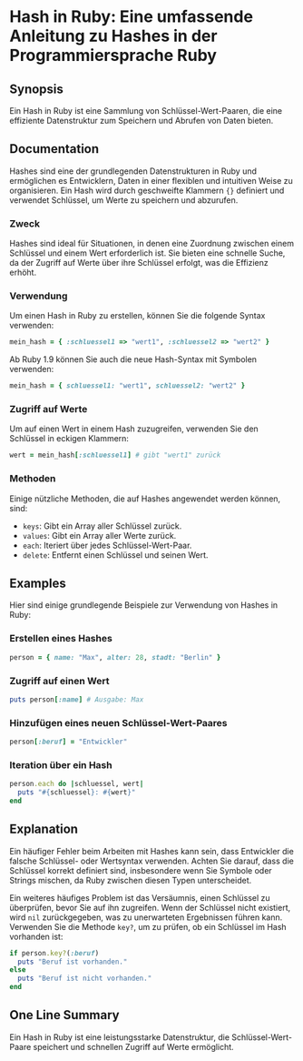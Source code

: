 <!--
Meta Description: # Hash in Ruby: Eine umfassende Anleitung zu Hashes in der Programmiersprache Ruby ## Synopsis Ein Hash in Ruby ist eine Sammlung von Schlüssel-Wert-P...
Meta Keywords: ruby, schlüssel, wert, hash, ein
-->

# Hash in Ruby: Eine umfassende Anleitung zu Hashes in der Programmiersprache Ruby

## Synopsis
Ein Hash in Ruby ist eine Sammlung von Schlüssel-Wert-Paaren, die eine effiziente Datenstruktur zum Speichern und Abrufen von Daten bieten.

## Documentation
Hashes sind eine der grundlegenden Datenstrukturen in Ruby und ermöglichen es Entwicklern, Daten in einer flexiblen und intuitiven Weise zu organisieren. Ein Hash wird durch geschweifte Klammern `{}` definiert und verwendet Schlüssel, um Werte zu speichern und abzurufen. 

### Zweck
Hashes sind ideal für Situationen, in denen eine Zuordnung zwischen einem Schlüssel und einem Wert erforderlich ist. Sie bieten eine schnelle Suche, da der Zugriff auf Werte über ihre Schlüssel erfolgt, was die Effizienz erhöht.

### Verwendung
Um einen Hash in Ruby zu erstellen, können Sie die folgende Syntax verwenden:

```ruby
mein_hash = { :schluessel1 => "wert1", :schluessel2 => "wert2" }
```

Ab Ruby 1.9 können Sie auch die neue Hash-Syntax mit Symbolen verwenden:

```ruby
mein_hash = { schluessel1: "wert1", schluessel2: "wert2" }
```

### Zugriff auf Werte
Um auf einen Wert in einem Hash zuzugreifen, verwenden Sie den Schlüssel in eckigen Klammern:

```ruby
wert = mein_hash[:schluessel1] # gibt "wert1" zurück
```

### Methoden
Einige nützliche Methoden, die auf Hashes angewendet werden können, sind:
- `keys`: Gibt ein Array aller Schlüssel zurück.
- `values`: Gibt ein Array aller Werte zurück.
- `each`: Iteriert über jedes Schlüssel-Wert-Paar.
- `delete`: Entfernt einen Schlüssel und seinen Wert.

## Examples
Hier sind einige grundlegende Beispiele zur Verwendung von Hashes in Ruby:

### Erstellen eines Hashes
```ruby
person = { name: "Max", alter: 28, stadt: "Berlin" }
```

### Zugriff auf einen Wert
```ruby
puts person[:name] # Ausgabe: Max
```

### Hinzufügen eines neuen Schlüssel-Wert-Paares
```ruby
person[:beruf] = "Entwickler"
```

### Iteration über ein Hash
```ruby
person.each do |schluessel, wert|
  puts "#{schluessel}: #{wert}"
end
```

## Explanation
Ein häufiger Fehler beim Arbeiten mit Hashes kann sein, dass Entwickler die falsche Schlüssel- oder Wertsyntax verwenden. Achten Sie darauf, dass die Schlüssel korrekt definiert sind, insbesondere wenn Sie Symbole oder Strings mischen, da Ruby zwischen diesen Typen unterscheidet.

Ein weiteres häufiges Problem ist das Versäumnis, einen Schlüssel zu überprüfen, bevor Sie auf ihn zugreifen. Wenn der Schlüssel nicht existiert, wird `nil` zurückgegeben, was zu unerwarteten Ergebnissen führen kann. Verwenden Sie die Methode `key?`, um zu prüfen, ob ein Schlüssel im Hash vorhanden ist:

```ruby
if person.key?(:beruf)
  puts "Beruf ist vorhanden."
else
  puts "Beruf ist nicht vorhanden."
end
```

## One Line Summary
Ein Hash in Ruby ist eine leistungsstarke Datenstruktur, die Schlüssel-Wert-Paare speichert und schnellen Zugriff auf Werte ermöglicht.
